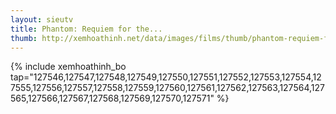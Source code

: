 ```yaml
---
layout: sieutv
title: Phantom: Requiem for the...
thumb: http://xemhoathinh.net/data/images/films/thumb/phantom-requiem-for-the-phantom-phantom-requiem-for-the-phantom-2009.jpg
---
```

{% include xemhoathinh_bo tap="127546,127547,127548,127549,127550,127551,127552,127553,127554,127555,127556,127557,127558,127559,127560,127561,127562,127563,127564,127565,127566,127567,127568,127569,127570,127571" %} 
